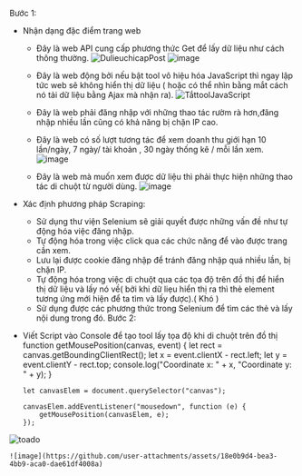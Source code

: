 
Bước 1: 
  - Nhận dạng đặc điểm trang web
    + Đây là web API  cung cấp phương thức Get để lấy dữ liệu như cách thông thường.
      ![DulieuchicapPost](https://github.com/user-attachments/assets/de8aea72-7c5f-4544-a096-ec2d81f31d96)
      ![image](https://github.com/user-attachments/assets/a579f3ae-825d-4030-b1ba-fd5e499ea02b)

    + Đây là web động bởi nếu bật tool vô hiệu hóa JavaScript thì ngay lập tức web sẽ không hiển thị dữ liệu ( hoặc có thể nhìn bằng mắt cách nó tải dữ liệu bằng Ajax mà nhận ra).
      ![TắttoolJavaScript](https://github.com/user-attachments/assets/c9caad79-78de-49dd-bd84-14387f97c52c)

    + Đây là web phải đăng nhập với những thao tác rườm rà hơn,đăng nhập nhiều lần cũng có khả năng bị chặn IP cao.
      
    + Đây là web có số lượt tương tác để xem doanh thu giới hạn 10 lần/ngày, 7 ngày/ tài khoản , 30 ngày thống kê / mỗi lần xem.
      ![image](https://github.com/user-attachments/assets/4fc816b1-294b-4907-9666-113cc3205d64)

    + Đây là web mà muốn xem được dữ liệu thì phải thực hiện những thao tác di chuột từ người dùng.
      ![image](https://github.com/user-attachments/assets/b9234a1d-893c-4c8a-b041-907a9aac3029)

      
  - Xác định phương pháp Scraping:
    + Sử dụng thư viện Selenium sẽ giải quyết được những vấn đề như tự động hóa việc đăng nhập.
    + Tự động hóa trong việc click qua các chức năng để vào được trang cần xem.
    + Lưu lại được cookie đăng nhập để tránh đăng nhập quá nhiều lần, bị chặn IP.
    + Tự động hóa trong việc di chuột qua các tọa độ trên đồ thị để hiển thị dữ liệu và lấy nó về( bởi khi dữ liẹu hiển thị ra thì thẻ element tương ứng mới hiện để ta tìm và lấy được).( Khó )
    + Sử dụng được các phương thức trong Selenium để tìm các thẻ và lấy nội dung trong đó.
Bước 2:
  - Viết Script vào Console để tạo tool lấy tọa độ khi di chuột trên đồ thị
     function getMousePosition(canvas, event) {
            let rect = canvas.getBoundingClientRect();
            let x = event.clientX - rect.left;
            let y = event.clientY - rect.top;
            console.log("Coordinate x: " + x,
                "Coordinate y: " + y);
        }
 
        let canvasElem = document.querySelector("canvas");
 
        canvasElem.addEventListener("mousedown", function (e) {
            getMousePosition(canvasElem, e);
        });
![toado](https://github.com/user-attachments/assets/f3f959fd-9736-4cf4-aace-b7989ac8ac3b)

    ![image](https://github.com/user-attachments/assets/18e0b9d4-bea3-4bb9-aca0-dae61df4008a)
